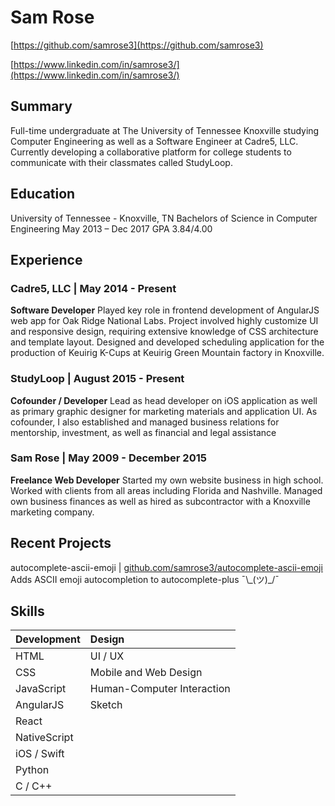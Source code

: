 
# Sam Rose
[https://github.com/samrose3](https://github.com/samrose3)

[https://www.linkedin.com/in/samrose3/](https://www.linkedin.com/in/samrose3/)

## Summary
Full-time undergraduate at The University of Tennessee Knoxville studying Computer Engineering as well as a Software Engineer at Cadre5, LLC. Currently developing a collaborative platform for college students to communicate with their classmates called StudyLoop.

## Education
University of Tennessee - Knoxville, TN
Bachelors of Science in Computer Engineering
May 2013 – Dec 2017
GPA 3.84/4.00

## Experience
### Cadre5, LLC | May 2014 - Present
**Software Developer**
Played key role in frontend development of AngularJS web app for Oak Ridge National Labs. Project involved highly customize UI and responsive design, requiring extensive knowledge of CSS architecture and template layout.
Designed and developed scheduling application for the production of Keuirig K-Cups at Keuirig Green Mountain factory in Knoxville.

### StudyLoop | August 2015 - Present
**Cofounder / Developer**
Lead as head developer on iOS application as well as primary graphic designer for marketing materials and application UI. As cofounder, I also established and managed business relations for mentorship, investment, as well as financial and legal assistance


### Sam Rose | May 2009 - December 2015
**Freelance Web Developer**
Started my own website business in high school. Worked with clients from all areas including Florida and Nashville. Managed own business finances as well as hired as subcontractor with a Knoxville marketing company.

## Recent Projects

autocomplete-ascii-emoji | [github.com/samrose3/autocomplete-ascii-emoji](https://github.com/samrose3/autocomplete-ascii-emoji)
Adds ASCII emoji autocompletion to autocomplete-plus ¯\\\_(ツ)\_/¯

## Skills
| Development   | Design                        |
| :------------ | :---------------------------- |
| HTML          | UI / UX                       |
| CSS           | Mobile and Web Design         |
| JavaScript    | Human-Computer Interaction    |
| AngularJS     | Sketch                        |
| React         |                               |
| NativeScript  |                               |
| iOS / Swift   |                               |
| Python        |                               |
| C / C++       |                               |
